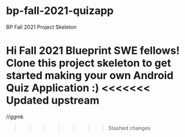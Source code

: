 # bp-fall-2021-quizapp
BP Fall 2021 Project Skeleton

Hi Fall 2021 Blueprint SWE fellows! Clone this project skeleton to get started making your own Android Quiz Application :)
<<<<<<< Updated upstream
=======
//ggmk
>>>>>>> Stashed changes
